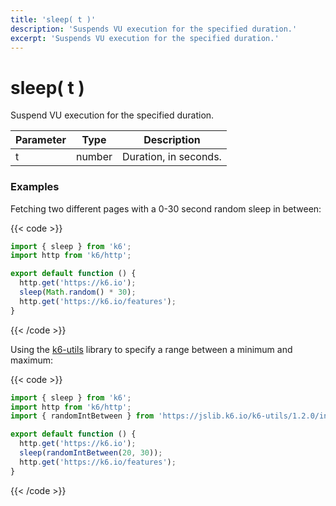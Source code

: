 ```yaml
---
title: 'sleep( t )'
description: 'Suspends VU execution for the specified duration.'
excerpt: 'Suspends VU execution for the specified duration.'
---
```


# sleep( t )

Suspend VU execution for the specified duration.

| Parameter | Type   | Description           |
| --------- | ------ | --------------------- |
| t         | number | Duration, in seconds. |

### Examples

Fetching two different pages with a 0-30 second random sleep in between:

{{< code >}}

```javascript
import { sleep } from 'k6';
import http from 'k6/http';

export default function () {
  http.get('https://k6.io');
  sleep(Math.random() * 30);
  http.get('https://k6.io/features');
}
```

{{< /code >}}

Using the [k6-utils](/docs/k6/<K6_VERSION>/javascript-api/jslib/utils) library to specify a range between a minimum and maximum:

{{< code >}}

```javascript
import { sleep } from 'k6';
import http from 'k6/http';
import { randomIntBetween } from 'https://jslib.k6.io/k6-utils/1.2.0/index.js';

export default function () {
  http.get('https://k6.io');
  sleep(randomIntBetween(20, 30));
  http.get('https://k6.io/features');
}
```

{{< /code >}}
